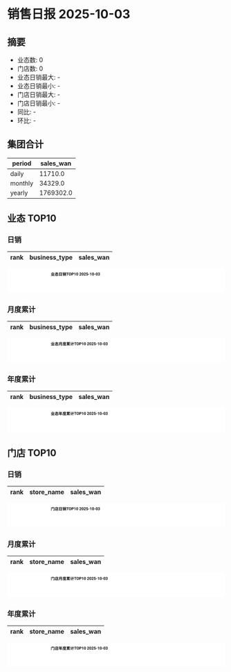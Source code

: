 # 销售日报 2025-10-03

## 摘要

- 业态数: 0
- 门店数: 0
- 业态日销最大: -
- 业态日销最小: -
- 门店日销最大: -
- 门店日销最小: -
- 同比: -
- 环比: -

## 集团合计

| period | sales_wan |
| --- | --- |
| daily | 11710.0 |
| monthly | 34329.0 |
| yearly | 1769302.0 |

## 业态 TOP10

### 日销

| rank | business_type | sales_wan |
| --- | --- | --- |

![](./bu_daily_top10.svg)

### 月度累计

| rank | business_type | sales_wan |
| --- | --- | --- |

![](./bu_monthly_top10.svg)

### 年度累计

| rank | business_type | sales_wan |
| --- | --- | --- |

![](./bu_yearly_top10.svg)

## 门店 TOP10

### 日销

| rank | store_name | sales_wan |
| --- | --- | --- |

![](./store_daily_top10.svg)

### 月度累计

| rank | store_name | sales_wan |
| --- | --- | --- |

![](./store_monthly_top10.svg)

### 年度累计

| rank | store_name | sales_wan |
| --- | --- | --- |

![](./store_yearly_top10.svg)